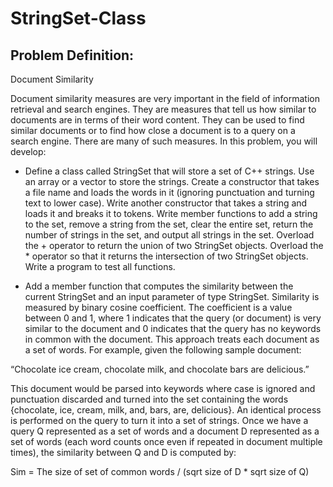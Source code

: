 # StringSet-Class

## Problem Definition:

Document Similarity

Document similarity measures are very important in the field of information
retrieval and search engines. They are measures that tell us how similar to documents are in terms of
their word content. They can be used to find similar documents or to find how close a document is to a
query on a search engine. There are many of such measures. In this problem, you will develop:

- Define a class called StringSet that will store a set of C++ strings. Use an array or a vector to
store the strings. Create a constructor that takes a file name and loads the words in it (ignoring
punctuation and turning text to lower case). Write another constructor that takes a string and loads it
and breaks it to tokens. Write member functions to add a string to the set, remove a string from the
set, clear the entire set, return the number of strings in the set, and output all strings in the set.
Overload the + operator to return the union of two StringSet objects. Overload the * operator
so that it returns the intersection of two StringSet objects. Write a program to test all functions.

- Add a member function that computes the similarity between the current StringSet and an input
parameter of type StringSet. Similarity is measured by binary cosine coefficient. The
coefficient is a value between 0 and 1, where 1 indicates that the query (or document) is very
similar to the document and 0 indicates that the query has no keywords in common with the
document. This approach treats each document as a set of words. For example, given the following
sample document:

“Chocolate ice cream, chocolate milk, and chocolate bars are delicious.”

This document would be parsed into keywords where case is ignored and punctuation discarded and
turned into the set containing the words {chocolate, ice, cream, milk, and, bars, are, delicious}. An
identical process is performed on the query to turn it into a set of strings. Once we have a query Q
represented as a set of words and a document D represented as a set of words (each word counts
once even if repeated in document multiple times), the similarity between Q and D is computed by:

Sim = The size of set of common words / (sqrt size of D * sqrt size of Q)
